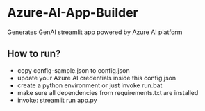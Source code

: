 # Azure-AI-App-Builder
Generates GenAI streamlit app powered by Azure AI platform

## How to run?
- copy config-sample.json to config.json
- update your Azure AI credentials inside this config.json
- create a python environment or just invoke run.bat
- make sure all dependencies from requirements.txt are installed
- invoke: streamlit run app.py
